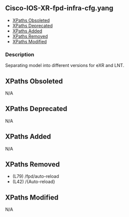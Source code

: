 ## Cisco-IOS-XR-fpd-infra-cfg.yang

- [XPaths Obsoleted](#xpaths-obsoleted)
- [XPaths Deprecated](#xpaths-deprecated)
- [XPaths Added](#xpaths-added)
- [XPaths Removed](#xpaths-removed)
- [XPaths Modified](#xpaths-modified)

### Description

Separating model into different versions for eXR and LNT.

## XPaths Obsoleted

N/A

## XPaths Deprecated

N/A

## XPaths Added

N/A

## XPaths Removed

- (L79)	/fpd/auto-reload
- (L42)	/{Auto-reload}

## XPaths Modified

N/A

